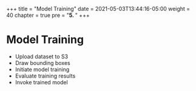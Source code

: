 +++
title = "Model Training"
date = 2021-05-03T13:44:16-05:00
weight = 40
chapter = true
pre = "<b>5. </b>"
+++

# Model Training

- Upload dataset to S3
- Draw bounding boxes
- Initiate model training
- Evaluate training results
- Invoke trained model
